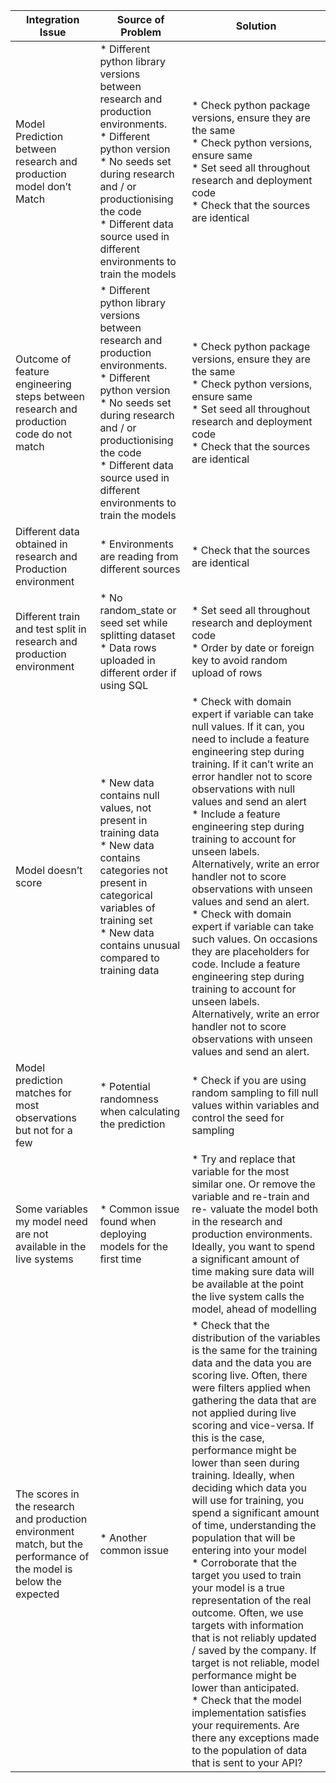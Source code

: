 | Integration Issue                                                                                                   	| Source of Problem                                                                                                                                                                                                                                                  	| Solution                                                                                                                                                                                                                                                                                                                                                                                                                                                                                                                                                                                                                                                                                                                                                                                                                                                                                                                                 	|
|---------------------------------------------------------------------------------------------------------------------	|--------------------------------------------------------------------------------------------------------------------------------------------------------------------------------------------------------------------------------------------------------------------	|------------------------------------------------------------------------------------------------------------------------------------------------------------------------------------------------------------------------------------------------------------------------------------------------------------------------------------------------------------------------------------------------------------------------------------------------------------------------------------------------------------------------------------------------------------------------------------------------------------------------------------------------------------------------------------------------------------------------------------------------------------------------------------------------------------------------------------------------------------------------------------------------------------------------------------------	|
| Model Prediction between research and production model don’t Match                                                  	| * Different python library versions between research and production environments.<br>* Different python version <br>* No seeds set during research and / or productionising the code<br>* Different data source used in different environments to train the models 	| * Check python package versions, ensure they are the same<br>* Check python versions, ensure same <br>* Set seed all throughout research and deployment code<br>* Check that the sources are identical                                                                                                                                                                                                                                                                                                                                                                                                                                                                                                                                                                                                                                                                                                                                   	|
| Outcome of feature engineering steps between research and production code do not match                              	| * Different python library versions between research and production environments.<br>* Different python version <br>* No seeds set during research and / or productionising the code<br>* Different data source used in different environments to train the models 	| * Check python package versions, ensure they are the same<br>* Check python versions, ensure same <br>* Set seed all throughout research and deployment code<br>* Check that the sources are identical                                                                                                                                                                                                                                                                                                                                                                                                                                                                                                                                                                                                                                                                                                                                   	|
| Different data obtained in research and Production environment                                                      	| * Environments are reading from different sources                                                                                                                                                                                                                  	| * Check that the sources are identical                                                                                                                                                                                                                                                                                                                                                                                                                                                                                                                                                                                                                                                                                                                                                                                                                                                                                                   	|
| Different train and test split in research and production environment                                               	| * No random_state or seed set while splitting dataset<br>* Data rows uploaded in different order if using SQL                                                                                                                                                      	| * Set seed all throughout research and deployment code<br>* Order by date or foreign key to avoid random upload of rows                                                                                                                                                                                                                                                                                                                                                                                                                                                                                                                                                                                                                                                                                                                                                                                                                  	|
| Model doesn’t score                                                                                                 	| * New data contains null values, not present in training data<br>* New data contains categories not present in categorical variables of training set<br>* New data contains unusual compared to training data                                                      	| * Check with domain expert if variable can take null values. If it can, you need to include a feature engineering step during training. If it can’t write an error handler not to score observations with null values and send an alert <br>* Include a feature engineering step during training to account for unseen labels. Alternatively, write an error handler not to score observations with unseen values and send an alert.<br>* Check with domain expert if variable can take such values. On occasions they are placeholders for code. Include a feature engineering step during training to account for unseen labels. Alternatively, write an error handler not to score observations with unseen values and send an alert.                                                                                                                                                                                                 	|
| Model prediction matches for most observations but not for a few                                                    	| * Potential randomness when calculating the prediction                                                                                                                                                                                                             	| * Check if you are using random sampling to fill null values within variables and control the seed for sampling                                                                                                                                                                                                                                                                                                                                                                                                                                                                                                                                                                                                                                                                                                                                                                                                                          	|
| Some variables my model need are not available in the live systems                                                  	| * Common issue found when deploying models for the first time                                                                                                                                                                                                      	| * Try and replace that variable for the most similar one. Or remove the variable and re-train and re- valuate the model both in the research and production environments. Ideally, you want to spend a significant amount of time making sure data will be available at the point the live system calls the model, ahead of modelling                                                                                                                                                                                                                                                                                                                                                                                                                                                                                                                                                                                                    	|
| The scores in the research and production environment match, but the performance of the model is below the expected 	| * Another common issue                                                                                                                                                                                                                                             	| * Check that the distribution of the variables is the  same for the training data and the data you are scoring live. Often, there were filters applied when gathering the data that are not applied during live scoring and vice-versa. If this is the case, performance might be lower than seen during training. Ideally, when deciding which data you will use for training, you spend a significant amount of time, understanding the population that will be entering into your model<br>* Corroborate that the target you used to train your model is a true representation of the real outcome. Often, we use targets with information that is not reliably updated / saved by the company. If target is not reliable, model performance might be lower than anticipated.<br>* Check that the model implementation satisfies your requirements. Are there any exceptions made to the population of data that is sent to your API? 	|
